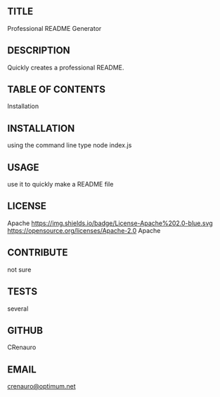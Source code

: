
 ## TITLE 
 Professional README Generator

 ## DESCRIPTION
 Quickly creates a professional README.

 ## TABLE OF CONTENTS
 Installation

 ## INSTALLATION
 using the command line type node index.js

 ## USAGE
 use it to quickly make a README file

 ## LICENSE
 Apache
 https://img.shields.io/badge/License-Apache%202.0-blue.svg
 https://opensource.org/licenses/Apache-2.0
 Apache

 ## CONTRIBUTE
 not sure

 ## TESTS
 several

 ## GITHUB
 CRenauro

 ## EMAIL
 crenauro@optimum.net
 